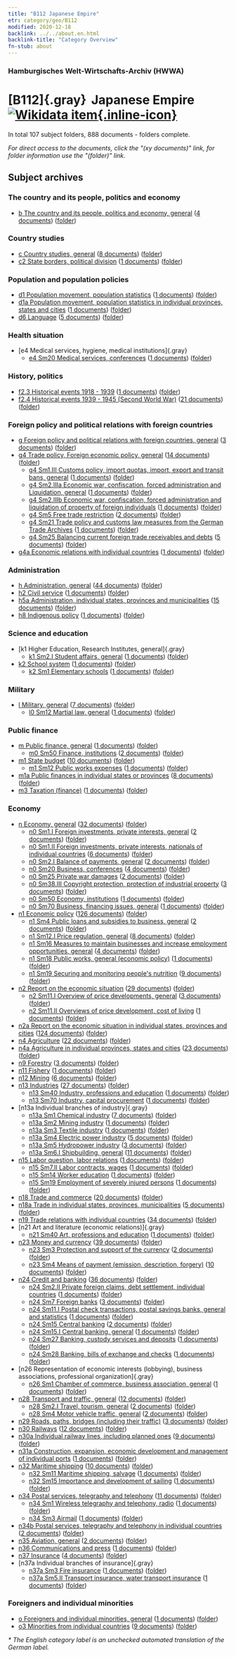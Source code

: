 ```yaml
---
title: "B112 Japanese Empire"
etr: category/geo/B112
modified: 2020-12-18
backlink: ../../about.en.html
backlink-title: "Category Overview"
fn-stub: about
---
```


### Hamburgisches Welt-Wirtschafts-Archiv (HWWA)
# [B112]{.gray}&#8201; Japanese Empire&#160; [![Wikidata item](/images/Wikidata-logo.svg){.inline-icon}](http://www.wikidata.org/entity/Q6158424)





In total 107 subject folders, 888 documents - folders complete.

_For direct access to the documents, click the "(xy documents)" link, for folder information use the "(folder)" link._

## Subject archives



### The country and its people, politics and economy

- [b The country and its people, politics and economy, general](../../../subject/about.en.html#b) (<a href="https://dfg-viewer.de/show/?tx_dlf[id]=https://pm20.zbw.eu/mets/sh/1412xx/141273/1441xx/144196/public.mets.en.xml" target="_blank">4 documents</a>) ([folder](http://purl.org/pressemappe20/folder/sh/141273,144196))

### Country studies

- [c Country studies, general](../../../subject/about.en.html#c) (<a href="https://dfg-viewer.de/show/?tx_dlf[id]=https://pm20.zbw.eu/mets/sh/1412xx/141273/1441xx/144199/public.mets.en.xml" target="_blank">8 documents</a>) ([folder](http://purl.org/pressemappe20/folder/sh/141273,144199))
- [c2 State borders, political division](../../../subject/about.en.html#c2) (<a href="https://dfg-viewer.de/show/?tx_dlf[id]=https://pm20.zbw.eu/mets/sh/1412xx/141273/1442xx/144202/public.mets.en.xml" target="_blank">1 documents</a>) ([folder](http://purl.org/pressemappe20/folder/sh/141273,144202))

### Population and population policies

- [d1 Population movement, population statistics](../../../subject/about.en.html#d1) (<a href="https://dfg-viewer.de/show/?tx_dlf[id]=https://pm20.zbw.eu/mets/sh/1412xx/141273/1442xx/144222/public.mets.en.xml" target="_blank">1 documents</a>) ([folder](http://purl.org/pressemappe20/folder/sh/141273,144222))
- [d1a Population movement, population statistics in individual provinces, states and cities](../../../subject/about.en.html#d1a) (<a href="https://dfg-viewer.de/show/?tx_dlf[id]=https://pm20.zbw.eu/mets/sh/1412xx/141273/1442xx/144225/public.mets.en.xml" target="_blank">1 documents</a>) ([folder](http://purl.org/pressemappe20/folder/sh/141273,144225))
- [d6 Language](../../../subject/about.en.html#d6) (<a href="https://dfg-viewer.de/show/?tx_dlf[id]=https://pm20.zbw.eu/mets/sh/1412xx/141273/1442xx/144239/public.mets.en.xml" target="_blank">5 documents</a>) ([folder](http://purl.org/pressemappe20/folder/sh/141273,144239))

### Health situation

- [e4 Medical services, hygiene, medical institutions]{.gray}
  - [e4 Sm20 Medical services, conferences](../../../subject/about.en.html#e4_Sm20) (<a href="https://dfg-viewer.de/show/?tx_dlf[id]=https://pm20.zbw.eu/mets/sh/1412xx/141273/1503xx/150371/public.mets.en.xml" target="_blank">1 documents</a>) ([folder](http://purl.org/pressemappe20/folder/sh/141273,150371))

### History, politics

- [f2.3 Historical events 1918 - 1939](../../../subject/about.en.html#f2.3) (<a href="https://dfg-viewer.de/show/?tx_dlf[id]=https://pm20.zbw.eu/mets/sh/1412xx/141273/1813xx/181391/public.mets.en.xml" target="_blank">1 documents</a>) ([folder](http://purl.org/pressemappe20/folder/sh/141273,181391))
- [f2.4 Historical events 1939 - 1945 (Second World War)](../../../subject/about.en.html#f2.4) (<a href="https://dfg-viewer.de/show/?tx_dlf[id]=https://pm20.zbw.eu/mets/sh/1412xx/141273/1813xx/181361/public.mets.en.xml" target="_blank">21 documents</a>) ([folder](http://purl.org/pressemappe20/folder/sh/141273,181361))

### Foreign policy and political relations with foreign countries

- [g Foreign policy and political relations with foreign countries, general](../../../subject/about.en.html#g) (<a href="https://dfg-viewer.de/show/?tx_dlf[id]=https://pm20.zbw.eu/mets/sh/1412xx/141273/1444xx/144451/public.mets.en.xml" target="_blank">3 documents</a>) ([folder](http://purl.org/pressemappe20/folder/sh/141273,144451))
- [g4 Trade policy, Foreign economic policy, general](../../../subject/about.en.html#g4) (<a href="https://dfg-viewer.de/show/?tx_dlf[id]=https://pm20.zbw.eu/mets/sh/1412xx/141273/1444xx/144470/public.mets.en.xml" target="_blank">14 documents</a>) ([folder](http://purl.org/pressemappe20/folder/sh/141273,144470))
  - [g4 Sm1.III Customs policy, import quotas, import, export and transit bans, general](../../../subject/about.en.html#g4_Sm1.III) (<a href="https://dfg-viewer.de/show/?tx_dlf[id]=https://pm20.zbw.eu/mets/sh/1412xx/141273/1444xx/144473/public.mets.en.xml" target="_blank">1 documents</a>) ([folder](http://purl.org/pressemappe20/folder/sh/141273,144473))
  - [g4 Sm2.IIIa Economic war, confiscation, forced administration and Liquidation, general](../../../subject/about.en.html#g4_Sm2.IIIa) (<a href="https://dfg-viewer.de/show/?tx_dlf[id]=https://pm20.zbw.eu/mets/sh/1412xx/141273/1444xx/144476/public.mets.en.xml" target="_blank">1 documents</a>) ([folder](http://purl.org/pressemappe20/folder/sh/141273,144476))
  - [g4 Sm2.IIIb Economic war, confiscation, forced administration and liquidation of property of foreign individuals](../../../subject/about.en.html#g4_Sm2.IIIb) (<a href="https://dfg-viewer.de/show/?tx_dlf[id]=https://pm20.zbw.eu/mets/sh/1412xx/141273/1444xx/144477/public.mets.en.xml" target="_blank">1 documents</a>) ([folder](http://purl.org/pressemappe20/folder/sh/141273,144477))
  - [g4 Sm5 Free trade restriction](../../../subject/about.en.html#g4_Sm5) (<a href="https://dfg-viewer.de/show/?tx_dlf[id]=https://pm20.zbw.eu/mets/sh/1412xx/141273/1444xx/144486/public.mets.en.xml" target="_blank">2 documents</a>) ([folder](http://purl.org/pressemappe20/folder/sh/141273,144486))
  - [g4 Sm21 Trade policy and customs law measures from the German Trade Archives](../../../subject/about.en.html#g4_Sm21) (<a href="https://dfg-viewer.de/show/?tx_dlf[id]=https://pm20.zbw.eu/mets/sh/1412xx/141273/1444xx/144492/public.mets.en.xml" target="_blank">1 documents</a>) ([folder](http://purl.org/pressemappe20/folder/sh/141273,144492))
  - [g4 Sm25 Balancing current foreign trade receivables and debts](../../../subject/about.en.html#g4_Sm25) (<a href="https://dfg-viewer.de/show/?tx_dlf[id]=https://pm20.zbw.eu/mets/sh/1412xx/141273/1444xx/144493/public.mets.en.xml" target="_blank">5 documents</a>) ([folder](http://purl.org/pressemappe20/folder/sh/141273,144493))
- [g4a Economic relations with individual countries](../../../subject/about.en.html#g4a) (<a href="https://dfg-viewer.de/show/?tx_dlf[id]=https://pm20.zbw.eu/mets/sh/1412xx/141273/1445xx/144531/public.mets.en.xml" target="_blank">1 documents</a>) ([folder](http://purl.org/pressemappe20/folder/sh/141273,144531))

### Administration

- [h Administration, general](../../../subject/about.en.html#h) (<a href="https://dfg-viewer.de/show/?tx_dlf[id]=https://pm20.zbw.eu/mets/sh/1412xx/141273/1446xx/144659/public.mets.en.xml" target="_blank">44 documents</a>) ([folder](http://purl.org/pressemappe20/folder/sh/141273,144659))
- [h2 Civil service](../../../subject/about.en.html#h2) (<a href="https://dfg-viewer.de/show/?tx_dlf[id]=https://pm20.zbw.eu/mets/sh/1412xx/141273/1446xx/144661/public.mets.en.xml" target="_blank">1 documents</a>) ([folder](http://purl.org/pressemappe20/folder/sh/141273,144661))
- [h5a Administration, individual states, provinces and municipalities](../../../subject/about.en.html#h5a) (<a href="https://dfg-viewer.de/show/?tx_dlf[id]=https://pm20.zbw.eu/mets/sh/1412xx/141273/1446xx/144676/public.mets.en.xml" target="_blank">15 documents</a>) ([folder](http://purl.org/pressemappe20/folder/sh/141273,144676))
- [h8 Indigenous policy](../../../subject/about.en.html#h8) (<a href="https://dfg-viewer.de/show/?tx_dlf[id]=https://pm20.zbw.eu/mets/sh/1412xx/141273/1446xx/144692/public.mets.en.xml" target="_blank">1 documents</a>) ([folder](http://purl.org/pressemappe20/folder/sh/141273,144692))

### Science and education

- [k1 Higher Education, Research Institutes, general]{.gray}
  - [k1 Sm2.I Student affairs, general](../../../subject/about.en.html#k1_Sm2.I) (<a href="https://dfg-viewer.de/show/?tx_dlf[id]=https://pm20.zbw.eu/mets/sh/1412xx/141273/1447xx/144716/public.mets.en.xml" target="_blank">1 documents</a>) ([folder](http://purl.org/pressemappe20/folder/sh/141273,144716))
- [k2 School system](../../../subject/about.en.html#k2) (<a href="https://dfg-viewer.de/show/?tx_dlf[id]=https://pm20.zbw.eu/mets/sh/1412xx/141273/1447xx/144739/public.mets.en.xml" target="_blank">1 documents</a>) ([folder](http://purl.org/pressemappe20/folder/sh/141273,144739))
  - [k2 Sm1 Elementary schools](../../../subject/about.en.html#k2_Sm1) (<a href="https://dfg-viewer.de/show/?tx_dlf[id]=https://pm20.zbw.eu/mets/sh/1412xx/141273/1447xx/144740/public.mets.en.xml" target="_blank">1 documents</a>) ([folder](http://purl.org/pressemappe20/folder/sh/141273,144740))

### Military

- [l Military, general](../../../subject/about.en.html#l) (<a href="https://dfg-viewer.de/show/?tx_dlf[id]=https://pm20.zbw.eu/mets/sh/1412xx/141273/1447xx/144762/public.mets.en.xml" target="_blank">7 documents</a>) ([folder](http://purl.org/pressemappe20/folder/sh/141273,144762))
  - [l0 Sm12 Martial law, general](../../../subject/about.en.html#l0_Sm12) (<a href="https://dfg-viewer.de/show/?tx_dlf[id]=https://pm20.zbw.eu/mets/sh/1412xx/141273/1447xx/144799/public.mets.en.xml" target="_blank">1 documents</a>) ([folder](http://purl.org/pressemappe20/folder/sh/141273,144799))

### Public finance

- [m Public finance, general](../../../subject/about.en.html#m) (<a href="https://dfg-viewer.de/show/?tx_dlf[id]=https://pm20.zbw.eu/mets/sh/1412xx/141273/1448xx/144809/public.mets.en.xml" target="_blank">1 documents</a>) ([folder](http://purl.org/pressemappe20/folder/sh/141273,144809))
  - [m0 Sm50 Finance, institutions](../../../subject/about.en.html#m0_Sm50) (<a href="https://dfg-viewer.de/show/?tx_dlf[id]=https://pm20.zbw.eu/mets/sh/1412xx/141273/1819xx/181992/public.mets.en.xml" target="_blank">2 documents</a>) ([folder](http://purl.org/pressemappe20/folder/sh/141273,181992))
- [m1 State budget](../../../subject/about.en.html#m1) (<a href="https://dfg-viewer.de/show/?tx_dlf[id]=https://pm20.zbw.eu/mets/sh/1412xx/141273/1448xx/144810/public.mets.en.xml" target="_blank">10 documents</a>) ([folder](http://purl.org/pressemappe20/folder/sh/141273,144810))
  - [m1 Sm12 Public works expenses](../../../subject/about.en.html#m1_Sm12) (<a href="https://dfg-viewer.de/show/?tx_dlf[id]=https://pm20.zbw.eu/mets/sh/1412xx/141273/1448xx/144827/public.mets.en.xml" target="_blank">1 documents</a>) ([folder](http://purl.org/pressemappe20/folder/sh/141273,144827))
- [m1a Public finances in individual states or provinces](../../../subject/about.en.html#m1a) (<a href="https://dfg-viewer.de/show/?tx_dlf[id]=https://pm20.zbw.eu/mets/sh/1412xx/141273/1448xx/144843/public.mets.en.xml" target="_blank">8 documents</a>) ([folder](http://purl.org/pressemappe20/folder/sh/141273,144843))
- [m3 Taxation (finance)](../../../subject/about.en.html#m3) (<a href="https://dfg-viewer.de/show/?tx_dlf[id]=https://pm20.zbw.eu/mets/sh/1412xx/141273/1448xx/144868/public.mets.en.xml" target="_blank">1 documents</a>) ([folder](http://purl.org/pressemappe20/folder/sh/141273,144868))

### Economy

- [n Economy, general](../../../subject/about.en.html#n) (<a href="https://dfg-viewer.de/show/?tx_dlf[id]=https://pm20.zbw.eu/mets/sh/1412xx/141273/1449xx/144930/public.mets.en.xml" target="_blank">32 documents</a>) ([folder](http://purl.org/pressemappe20/folder/sh/141273,144930))
  - [n0 Sm1.I Foreign investments, private interests, general](../../../subject/about.en.html#n0_Sm1.I) (<a href="https://dfg-viewer.de/show/?tx_dlf[id]=https://pm20.zbw.eu/mets/sh/1412xx/141273/1457xx/145774/public.mets.en.xml" target="_blank">2 documents</a>) ([folder](http://purl.org/pressemappe20/folder/sh/141273,145774))
  - [n0 Sm1.II Foreign investments, private interests, nationals of individual countries](../../../subject/about.en.html#n0_Sm1.II) (<a href="https://dfg-viewer.de/show/?tx_dlf[id]=https://pm20.zbw.eu/mets/sh/1412xx/141273/1457xx/145775/public.mets.en.xml" target="_blank">6 documents</a>) ([folder](http://purl.org/pressemappe20/folder/sh/141273,145775))
  - [n0 Sm2.I Balance of payments, general](../../../subject/about.en.html#n0_Sm2.I) (<a href="https://dfg-viewer.de/show/?tx_dlf[id]=https://pm20.zbw.eu/mets/sh/1412xx/141273/1457xx/145776/public.mets.en.xml" target="_blank">2 documents</a>) ([folder](http://purl.org/pressemappe20/folder/sh/141273,145776))
  - [n0 Sm20 Business, conferences](../../../subject/about.en.html#n0_Sm20) (<a href="https://dfg-viewer.de/show/?tx_dlf[id]=https://pm20.zbw.eu/mets/sh/1412xx/141273/2224xx/222420/public.mets.en.xml" target="_blank">4 documents</a>) ([folder](http://purl.org/pressemappe20/folder/sh/141273,222420))
  - [n0 Sm25 Private war damages](../../../subject/about.en.html#n0_Sm25) (<a href="https://dfg-viewer.de/show/?tx_dlf[id]=https://pm20.zbw.eu/mets/sh/1412xx/141273/1632xx/163226/public.mets.en.xml" target="_blank">2 documents</a>) ([folder](http://purl.org/pressemappe20/folder/sh/141273,163226))
  - [n0 Sm38.III Copyright protection, protection of industrial property](../../../subject/about.en.html#n0_Sm38.III) (<a href="https://dfg-viewer.de/show/?tx_dlf[id]=https://pm20.zbw.eu/mets/sh/1412xx/141273/1458xx/145839/public.mets.en.xml" target="_blank">3 documents</a>) ([folder](http://purl.org/pressemappe20/folder/sh/141273,145839))
  - [n0 Sm50 Economy, institutions](../../../subject/about.en.html#n0_Sm50) (<a href="https://dfg-viewer.de/show/?tx_dlf[id]=https://pm20.zbw.eu/mets/sh/1412xx/141273/1820xx/182050/public.mets.en.xml" target="_blank">1 documents</a>) ([folder](http://purl.org/pressemappe20/folder/sh/141273,182050))
  - [n0 Sm70 Business, financing issues, general](../../../subject/about.en.html#n0_Sm70) (<a href="https://dfg-viewer.de/show/?tx_dlf[id]=https://pm20.zbw.eu/mets/sh/1412xx/141273/1458xx/145864/public.mets.en.xml" target="_blank">1 documents</a>) ([folder](http://purl.org/pressemappe20/folder/sh/141273,145864))
- [n1 Economic policy](../../../subject/about.en.html#n1) (<a href="https://dfg-viewer.de/show/?tx_dlf[id]=https://pm20.zbw.eu/mets/sh/1412xx/141273/1449xx/144931/public.mets.en.xml" target="_blank">126 documents</a>) ([folder](http://purl.org/pressemappe20/folder/sh/141273,144931))
  - [n1 Sm4 Public loans and subsidies to business, general](../../../subject/about.en.html#n1_Sm4) (<a href="https://dfg-viewer.de/show/?tx_dlf[id]=https://pm20.zbw.eu/mets/sh/1412xx/141273/1449xx/144935/public.mets.en.xml" target="_blank">2 documents</a>) ([folder](http://purl.org/pressemappe20/folder/sh/141273,144935))
  - [n1 Sm12.I Price regulation, general](../../../subject/about.en.html#n1_Sm12.I) (<a href="https://dfg-viewer.de/show/?tx_dlf[id]=https://pm20.zbw.eu/mets/sh/1412xx/141273/1449xx/144942/public.mets.en.xml" target="_blank">8 documents</a>) ([folder](http://purl.org/pressemappe20/folder/sh/141273,144942))
  - [n1 Sm16 Measures to maintain businesses and increase employment opportunities, general](../../../subject/about.en.html#n1_Sm16) (<a href="https://dfg-viewer.de/show/?tx_dlf[id]=https://pm20.zbw.eu/mets/sh/1412xx/141273/1449xx/144949/public.mets.en.xml" target="_blank">4 documents</a>) ([folder](http://purl.org/pressemappe20/folder/sh/141273,144949))
  - [n1 Sm18 Public works, general (economic policy)](../../../subject/about.en.html#n1_Sm18) (<a href="https://dfg-viewer.de/show/?tx_dlf[id]=https://pm20.zbw.eu/mets/sh/1412xx/141273/1449xx/144951/public.mets.en.xml" target="_blank">1 documents</a>) ([folder](http://purl.org/pressemappe20/folder/sh/141273,144951))
  - [n1 Sm19 Securing and monitoring people's nutrition](../../../subject/about.en.html#n1_Sm19) (<a href="https://dfg-viewer.de/show/?tx_dlf[id]=https://pm20.zbw.eu/mets/sh/1412xx/141273/1449xx/144952/public.mets.en.xml" target="_blank">9 documents</a>) ([folder](http://purl.org/pressemappe20/folder/sh/141273,144952))
- [n2 Report on the economic situation](../../../subject/about.en.html#n2) (<a href="https://dfg-viewer.de/show/?tx_dlf[id]=https://pm20.zbw.eu/mets/sh/1412xx/141273/1449xx/144972/public.mets.en.xml" target="_blank">29 documents</a>) ([folder](http://purl.org/pressemappe20/folder/sh/141273,144972))
  - [n2 Sm11.I Overview of price developments, general](../../../subject/about.en.html#n2_Sm11.I) (<a href="https://dfg-viewer.de/show/?tx_dlf[id]=https://pm20.zbw.eu/mets/sh/1412xx/141273/1450xx/145002/public.mets.en.xml" target="_blank">3 documents</a>) ([folder](http://purl.org/pressemappe20/folder/sh/141273,145002))
  - [n2 Sm11.II Overviews of price development, cost of living](../../../subject/about.en.html#n2_Sm11.II) (<a href="https://dfg-viewer.de/show/?tx_dlf[id]=https://pm20.zbw.eu/mets/sh/1412xx/141273/1450xx/145003/public.mets.en.xml" target="_blank">1 documents</a>) ([folder](http://purl.org/pressemappe20/folder/sh/141273,145003))
- [n2a Report on the economic situation in individual states, provinces and cities](../../../subject/about.en.html#n2a) (<a href="https://dfg-viewer.de/show/?tx_dlf[id]=https://pm20.zbw.eu/mets/sh/1412xx/141273/1450xx/145026/public.mets.en.xml" target="_blank">124 documents</a>) ([folder](http://purl.org/pressemappe20/folder/sh/141273,145026))
- [n4 Agriculture](../../../subject/about.en.html#n4) (<a href="https://dfg-viewer.de/show/?tx_dlf[id]=https://pm20.zbw.eu/mets/sh/1412xx/141273/1450xx/145048/public.mets.en.xml" target="_blank">22 documents</a>) ([folder](http://purl.org/pressemappe20/folder/sh/141273,145048))
- [n4a Agriculture in individual provinces, states and cities](../../../subject/about.en.html#n4a) (<a href="https://dfg-viewer.de/show/?tx_dlf[id]=https://pm20.zbw.eu/mets/sh/1412xx/141273/1450xx/145068/public.mets.en.xml" target="_blank">23 documents</a>) ([folder](http://purl.org/pressemappe20/folder/sh/141273,145068))
- [n9 Forestry](../../../subject/about.en.html#n9) (<a href="https://dfg-viewer.de/show/?tx_dlf[id]=https://pm20.zbw.eu/mets/sh/1412xx/141273/1450xx/145074/public.mets.en.xml" target="_blank">3 documents</a>) ([folder](http://purl.org/pressemappe20/folder/sh/141273,145074))
- [n11 Fishery](../../../subject/about.en.html#n11) (<a href="https://dfg-viewer.de/show/?tx_dlf[id]=https://pm20.zbw.eu/mets/sh/1412xx/141273/1450xx/145076/public.mets.en.xml" target="_blank">1 documents</a>) ([folder](http://purl.org/pressemappe20/folder/sh/141273,145076))
- [n12 Mining](../../../subject/about.en.html#n12) (<a href="https://dfg-viewer.de/show/?tx_dlf[id]=https://pm20.zbw.eu/mets/sh/1412xx/141273/1450xx/145083/public.mets.en.xml" target="_blank">6 documents</a>) ([folder](http://purl.org/pressemappe20/folder/sh/141273,145083))
- [n13 Industries](../../../subject/about.en.html#n13) (<a href="https://dfg-viewer.de/show/?tx_dlf[id]=https://pm20.zbw.eu/mets/sh/1412xx/141273/1450xx/145098/public.mets.en.xml" target="_blank">27 documents</a>) ([folder](http://purl.org/pressemappe20/folder/sh/141273,145098))
  - [n13 Sm40 Industry, professions and education](../../../subject/about.en.html#n13_Sm40) (<a href="https://dfg-viewer.de/show/?tx_dlf[id]=https://pm20.zbw.eu/mets/sh/1412xx/141273/1820xx/182068/public.mets.en.xml" target="_blank">1 documents</a>) ([folder](http://purl.org/pressemappe20/folder/sh/141273,182068))
  - [n13 Sm70 Industry, capital procurement](../../../subject/about.en.html#n13_Sm70) (<a href="https://dfg-viewer.de/show/?tx_dlf[id]=https://pm20.zbw.eu/mets/sh/1412xx/141273/1872xx/187265/public.mets.en.xml" target="_blank">1 documents</a>) ([folder](http://purl.org/pressemappe20/folder/sh/141273,187265))
- [n13a Individual branches of industry]{.gray}
  - [n13a Sm1 Chemical industry](../../../subject/about.en.html#n13a_Sm1) (<a href="https://dfg-viewer.de/show/?tx_dlf[id]=https://pm20.zbw.eu/mets/sh/1412xx/141273/1451xx/145117/public.mets.en.xml" target="_blank">7 documents</a>) ([folder](http://purl.org/pressemappe20/folder/sh/141273,145117))
  - [n13a Sm2 Mining industry](../../../subject/about.en.html#n13a_Sm2) (<a href="https://dfg-viewer.de/show/?tx_dlf[id]=https://pm20.zbw.eu/mets/sh/1412xx/141273/1451xx/145118/public.mets.en.xml" target="_blank">1 documents</a>) ([folder](http://purl.org/pressemappe20/folder/sh/141273,145118))
  - [n13a Sm3 Textile industry](../../../subject/about.en.html#n13a_Sm3) (<a href="https://dfg-viewer.de/show/?tx_dlf[id]=https://pm20.zbw.eu/mets/sh/1412xx/141273/1451xx/145119/public.mets.en.xml" target="_blank">1 documents</a>) ([folder](http://purl.org/pressemappe20/folder/sh/141273,145119))
  - [n13a Sm4 Electric power industry](../../../subject/about.en.html#n13a_Sm4) (<a href="https://dfg-viewer.de/show/?tx_dlf[id]=https://pm20.zbw.eu/mets/sh/1412xx/141273/1451xx/145120/public.mets.en.xml" target="_blank">5 documents</a>) ([folder](http://purl.org/pressemappe20/folder/sh/141273,145120))
  - [n13a Sm5 Hydropower industry](../../../subject/about.en.html#n13a_Sm5) (<a href="https://dfg-viewer.de/show/?tx_dlf[id]=https://pm20.zbw.eu/mets/sh/1412xx/141273/1451xx/145121/public.mets.en.xml" target="_blank">3 documents</a>) ([folder](http://purl.org/pressemappe20/folder/sh/141273,145121))
  - [n13a Sm6.I Shipbuilding, general](../../../subject/about.en.html#n13a_Sm6.I) (<a href="https://dfg-viewer.de/show/?tx_dlf[id]=https://pm20.zbw.eu/mets/sh/1412xx/141273/1451xx/145122/public.mets.en.xml" target="_blank">11 documents</a>) ([folder](http://purl.org/pressemappe20/folder/sh/141273,145122))
- [n15 Labor question, labor relations](../../../subject/about.en.html#n15) (<a href="https://dfg-viewer.de/show/?tx_dlf[id]=https://pm20.zbw.eu/mets/sh/1412xx/141273/1451xx/145155/public.mets.en.xml" target="_blank">1 documents</a>) ([folder](http://purl.org/pressemappe20/folder/sh/141273,145155))
  - [n15 Sm7.II Labor contracts, wages](../../../subject/about.en.html#n15_Sm7.II) (<a href="https://dfg-viewer.de/show/?tx_dlf[id]=https://pm20.zbw.eu/mets/sh/1412xx/141273/1451xx/145169/public.mets.en.xml" target="_blank">1 documents</a>) ([folder](http://purl.org/pressemappe20/folder/sh/141273,145169))
  - [n15 Sm14 Worker education](../../../subject/about.en.html#n15_Sm14) (<a href="https://dfg-viewer.de/show/?tx_dlf[id]=https://pm20.zbw.eu/mets/sh/1412xx/141273/1451xx/145178/public.mets.en.xml" target="_blank">1 documents</a>) ([folder](http://purl.org/pressemappe20/folder/sh/141273,145178))
  - [n15 Sm19 Employment of severely injured persons](../../../subject/about.en.html#n15_Sm19) (<a href="https://dfg-viewer.de/show/?tx_dlf[id]=https://pm20.zbw.eu/mets/sh/1412xx/141273/1451xx/145184/public.mets.en.xml" target="_blank">1 documents</a>) ([folder](http://purl.org/pressemappe20/folder/sh/141273,145184))
- [n18 Trade and commerce](../../../subject/about.en.html#n18) (<a href="https://dfg-viewer.de/show/?tx_dlf[id]=https://pm20.zbw.eu/mets/sh/1412xx/141273/1452xx/145262/public.mets.en.xml" target="_blank">20 documents</a>) ([folder](http://purl.org/pressemappe20/folder/sh/141273,145262))
- [n18a Trade in individual states, provinces, municipalities](../../../subject/about.en.html#n18a) (<a href="https://dfg-viewer.de/show/?tx_dlf[id]=https://pm20.zbw.eu/mets/sh/1412xx/141273/1452xx/145288/public.mets.en.xml" target="_blank">5 documents</a>) ([folder](http://purl.org/pressemappe20/folder/sh/141273,145288))
- [n19 Trade relations with individual countries](../../../subject/about.en.html#n19) (<a href="https://dfg-viewer.de/show/?tx_dlf[id]=https://pm20.zbw.eu/mets/sh/1412xx/141273/1452xx/145289/public.mets.en.xml" target="_blank">34 documents</a>) ([folder](http://purl.org/pressemappe20/folder/sh/141273,145289))
- [n21 Art and literature (economic relations)]{.gray}
  - [n21 Sm40 Art, professions and education](../../../subject/about.en.html#n21_Sm40) (<a href="https://dfg-viewer.de/show/?tx_dlf[id]=https://pm20.zbw.eu/mets/sh/1412xx/141273/1821xx/182114/public.mets.en.xml" target="_blank">1 documents</a>) ([folder](http://purl.org/pressemappe20/folder/sh/141273,182114))
- [n23 Money and currency](../../../subject/about.en.html#n23) (<a href="https://dfg-viewer.de/show/?tx_dlf[id]=https://pm20.zbw.eu/mets/sh/1412xx/141273/1453xx/145305/public.mets.en.xml" target="_blank">39 documents</a>) ([folder](http://purl.org/pressemappe20/folder/sh/141273,145305))
  - [n23 Sm3 Protection and support of the currency](../../../subject/about.en.html#n23_Sm3) (<a href="https://dfg-viewer.de/show/?tx_dlf[id]=https://pm20.zbw.eu/mets/sh/1412xx/141273/1618xx/161805/public.mets.en.xml" target="_blank">2 documents</a>) ([folder](http://purl.org/pressemappe20/folder/sh/141273,161805))
  - [n23 Sm4 Means of payment (emission, description, forgery)](../../../subject/about.en.html#n23_Sm4) (<a href="https://dfg-viewer.de/show/?tx_dlf[id]=https://pm20.zbw.eu/mets/sh/1412xx/141273/1453xx/145315/public.mets.en.xml" target="_blank">10 documents</a>) ([folder](http://purl.org/pressemappe20/folder/sh/141273,145315))
- [n24 Credit and banking](../../../subject/about.en.html#n24) (<a href="https://dfg-viewer.de/show/?tx_dlf[id]=https://pm20.zbw.eu/mets/sh/1412xx/141273/1453xx/145339/public.mets.en.xml" target="_blank">36 documents</a>) ([folder](http://purl.org/pressemappe20/folder/sh/141273,145339))
  - [n24 Sm2.II Private foreign claims, debt settlement, individual countries](../../../subject/about.en.html#n24_Sm2.II) (<a href="https://dfg-viewer.de/show/?tx_dlf[id]=https://pm20.zbw.eu/mets/sh/1412xx/141273/1453xx/145342/public.mets.en.xml" target="_blank">1 documents</a>) ([folder](http://purl.org/pressemappe20/folder/sh/141273,145342))
  - [n24 Sm7 Foreign banks](../../../subject/about.en.html#n24_Sm7) (<a href="https://dfg-viewer.de/show/?tx_dlf[id]=https://pm20.zbw.eu/mets/sh/1412xx/141273/1453xx/145366/public.mets.en.xml" target="_blank">3 documents</a>) ([folder](http://purl.org/pressemappe20/folder/sh/141273,145366))
  - [n24 Sm11.I Postal check transactions, postal savings banks, general and statistics](../../../subject/about.en.html#n24_Sm11.I) (<a href="https://dfg-viewer.de/show/?tx_dlf[id]=https://pm20.zbw.eu/mets/sh/1412xx/141273/1453xx/145371/public.mets.en.xml" target="_blank">1 documents</a>) ([folder](http://purl.org/pressemappe20/folder/sh/141273,145371))
  - [n24 Sm15 Central banking](../../../subject/about.en.html#n24_Sm15) (<a href="https://dfg-viewer.de/show/?tx_dlf[id]=https://pm20.zbw.eu/mets/sh/1412xx/141273/1617xx/161738/public.mets.en.xml" target="_blank">2 documents</a>) ([folder](http://purl.org/pressemappe20/folder/sh/141273,161738))
  - [n24 Sm15.I Central banking, general](../../../subject/about.en.html#n24_Sm15.I) (<a href="https://dfg-viewer.de/show/?tx_dlf[id]=https://pm20.zbw.eu/mets/sh/1412xx/141273/1453xx/145377/public.mets.en.xml" target="_blank">1 documents</a>) ([folder](http://purl.org/pressemappe20/folder/sh/141273,145377))
  - [n24 Sm27 Banking, custody services and deposits](../../../subject/about.en.html#n24_Sm27) (<a href="https://dfg-viewer.de/show/?tx_dlf[id]=https://pm20.zbw.eu/mets/sh/1412xx/141273/1617xx/161714/public.mets.en.xml" target="_blank">1 documents</a>) ([folder](http://purl.org/pressemappe20/folder/sh/141273,161714))
  - [n24 Sm28 Banking, bills of exchange and checks](../../../subject/about.en.html#n24_Sm28) (<a href="https://dfg-viewer.de/show/?tx_dlf[id]=https://pm20.zbw.eu/mets/sh/1412xx/141273/1453xx/145399/public.mets.en.xml" target="_blank">1 documents</a>) ([folder](http://purl.org/pressemappe20/folder/sh/141273,145399))
- [n26 Representation of economic interests (lobbying), business associations, professional organization]{.gray}
  - [n26 Sm1 Chamber of commerce, business association, general](../../../subject/about.en.html#n26_Sm1) (<a href="https://dfg-viewer.de/show/?tx_dlf[id]=https://pm20.zbw.eu/mets/sh/1412xx/141273/1454xx/145492/public.mets.en.xml" target="_blank">1 documents</a>) ([folder](http://purl.org/pressemappe20/folder/sh/141273,145492))
- [n28 Transport and traffic, general](../../../subject/about.en.html#n28) (<a href="https://dfg-viewer.de/show/?tx_dlf[id]=https://pm20.zbw.eu/mets/sh/1412xx/141273/1455xx/145509/public.mets.en.xml" target="_blank">12 documents</a>) ([folder](http://purl.org/pressemappe20/folder/sh/141273,145509))
  - [n28 Sm2.I Travel, tourism, general](../../../subject/about.en.html#n28_Sm2.I) (<a href="https://dfg-viewer.de/show/?tx_dlf[id]=https://pm20.zbw.eu/mets/sh/1412xx/141273/1455xx/145511/public.mets.en.xml" target="_blank">2 documents</a>) ([folder](http://purl.org/pressemappe20/folder/sh/141273,145511))
  - [n28 Sm4 Motor vehicle traffic, general](../../../subject/about.en.html#n28_Sm4) (<a href="https://dfg-viewer.de/show/?tx_dlf[id]=https://pm20.zbw.eu/mets/sh/1412xx/141273/1455xx/145515/public.mets.en.xml" target="_blank">2 documents</a>) ([folder](http://purl.org/pressemappe20/folder/sh/141273,145515))
- [n29 Roads, paths, bridges (including their traffic)](../../../subject/about.en.html#n29) (<a href="https://dfg-viewer.de/show/?tx_dlf[id]=https://pm20.zbw.eu/mets/sh/1412xx/141273/1455xx/145524/public.mets.en.xml" target="_blank">3 documents</a>) ([folder](http://purl.org/pressemappe20/folder/sh/141273,145524))
- [n30 Railways](../../../subject/about.en.html#n30) (<a href="https://dfg-viewer.de/show/?tx_dlf[id]=https://pm20.zbw.eu/mets/sh/1412xx/141273/1455xx/145531/public.mets.en.xml" target="_blank">12 documents</a>) ([folder](http://purl.org/pressemappe20/folder/sh/141273,145531))
- [n30a Individual railway lines, including planned ones](../../../subject/about.en.html#n30a) (<a href="https://dfg-viewer.de/show/?tx_dlf[id]=https://pm20.zbw.eu/mets/sh/1412xx/141273/1455xx/145556/public.mets.en.xml" target="_blank">9 documents</a>) ([folder](http://purl.org/pressemappe20/folder/sh/141273,145556))
- [n31a Construction, expansion, economic development and management of individual ports](../../../subject/about.en.html#n31a) (<a href="https://dfg-viewer.de/show/?tx_dlf[id]=https://pm20.zbw.eu/mets/sh/1412xx/141273/1455xx/145565/public.mets.en.xml" target="_blank">1 documents</a>) ([folder](http://purl.org/pressemappe20/folder/sh/141273,145565))
- [n32 Maritime shipping](../../../subject/about.en.html#n32) (<a href="https://dfg-viewer.de/show/?tx_dlf[id]=https://pm20.zbw.eu/mets/sh/1412xx/141273/1455xx/145567/public.mets.en.xml" target="_blank">10 documents</a>) ([folder](http://purl.org/pressemappe20/folder/sh/141273,145567))
  - [n32 Sm11 Maritime shipping, salvage](../../../subject/about.en.html#n32_Sm11) (<a href="https://dfg-viewer.de/show/?tx_dlf[id]=https://pm20.zbw.eu/mets/sh/1412xx/141273/1455xx/145580/public.mets.en.xml" target="_blank">1 documents</a>) ([folder](http://purl.org/pressemappe20/folder/sh/141273,145580))
  - [n32 Sm15 Importance and development of sailing](../../../subject/about.en.html#n32_Sm15) (<a href="https://dfg-viewer.de/show/?tx_dlf[id]=https://pm20.zbw.eu/mets/sh/1412xx/141273/1455xx/145586/public.mets.en.xml" target="_blank">1 documents</a>) ([folder](http://purl.org/pressemappe20/folder/sh/141273,145586))
- [n34 Postal services, telegraphy and telephony](../../../subject/about.en.html#n34) (<a href="https://dfg-viewer.de/show/?tx_dlf[id]=https://pm20.zbw.eu/mets/sh/1412xx/141273/1456xx/145662/public.mets.en.xml" target="_blank">11 documents</a>) ([folder](http://purl.org/pressemappe20/folder/sh/141273,145662))
  - [n34 Sm1 Wireless telegraphy and telephony, radio](../../../subject/about.en.html#n34_Sm1) (<a href="https://dfg-viewer.de/show/?tx_dlf[id]=https://pm20.zbw.eu/mets/sh/1412xx/141273/1456xx/145663/public.mets.en.xml" target="_blank">1 documents</a>) ([folder](http://purl.org/pressemappe20/folder/sh/141273,145663))
  - [n34 Sm3 Airmail](../../../subject/about.en.html#n34_Sm3) (<a href="https://dfg-viewer.de/show/?tx_dlf[id]=https://pm20.zbw.eu/mets/sh/1412xx/141273/1456xx/145665/public.mets.en.xml" target="_blank">1 documents</a>) ([folder](http://purl.org/pressemappe20/folder/sh/141273,145665))
- [n34b Postal services, telegraphy and telephony in individual countries](../../../subject/about.en.html#n34b) (<a href="https://dfg-viewer.de/show/?tx_dlf[id]=https://pm20.zbw.eu/mets/sh/1412xx/141273/1456xx/145680/public.mets.en.xml" target="_blank">2 documents</a>) ([folder](http://purl.org/pressemappe20/folder/sh/141273,145680))
- [n35 Aviation, general](../../../subject/about.en.html#n35) (<a href="https://dfg-viewer.de/show/?tx_dlf[id]=https://pm20.zbw.eu/mets/sh/1412xx/141273/1456xx/145681/public.mets.en.xml" target="_blank">2 documents</a>) ([folder](http://purl.org/pressemappe20/folder/sh/141273,145681))
- [n36 Communications and press](../../../subject/about.en.html#n36) (<a href="https://dfg-viewer.de/show/?tx_dlf[id]=https://pm20.zbw.eu/mets/sh/1412xx/141273/1457xx/145707/public.mets.en.xml" target="_blank">1 documents</a>) ([folder](http://purl.org/pressemappe20/folder/sh/141273,145707))
- [n37 Insurance](../../../subject/about.en.html#n37) (<a href="https://dfg-viewer.de/show/?tx_dlf[id]=https://pm20.zbw.eu/mets/sh/1412xx/141273/1457xx/145723/public.mets.en.xml" target="_blank">4 documents</a>) ([folder](http://purl.org/pressemappe20/folder/sh/141273,145723))
- [n37a Individual branches of insurance]{.gray}
  - [n37a Sm3 Fire insurance](../../../subject/about.en.html#n37a_Sm3) (<a href="https://dfg-viewer.de/show/?tx_dlf[id]=https://pm20.zbw.eu/mets/sh/1412xx/141273/1457xx/145735/public.mets.en.xml" target="_blank">1 documents</a>) ([folder](http://purl.org/pressemappe20/folder/sh/141273,145735))
  - [n37a Sm5.II Transport insurance, water transport insurance](../../../subject/about.en.html#n37a_Sm5.II) (<a href="https://dfg-viewer.de/show/?tx_dlf[id]=https://pm20.zbw.eu/mets/sh/1412xx/141273/1457xx/145738/public.mets.en.xml" target="_blank">1 documents</a>) ([folder](http://purl.org/pressemappe20/folder/sh/141273,145738))

### Foreigners and individual minorities

- [o Foreigners and individual minorities, general](../../../subject/about.en.html#o) (<a href="https://dfg-viewer.de/show/?tx_dlf[id]=https://pm20.zbw.eu/mets/sh/1412xx/141273/1459xx/145908/public.mets.en.xml" target="_blank">1 documents</a>) ([folder](http://purl.org/pressemappe20/folder/sh/141273,145908))
- [o3 Minorities from individual countries](../../../subject/about.en.html#o3) (<a href="https://dfg-viewer.de/show/?tx_dlf[id]=https://pm20.zbw.eu/mets/sh/1412xx/141273/1822xx/182220/public.mets.en.xml" target="_blank">9 documents</a>) ([folder](http://purl.org/pressemappe20/folder/sh/141273,182220))


_* The English category label is an unchecked automated translation of the German label._

